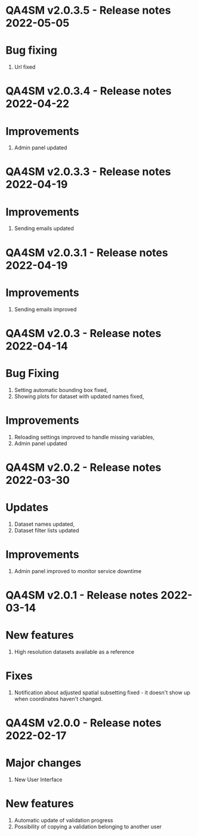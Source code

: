 QA4SM v2.0.3.5 - Release notes 2022-05-05
=======================================================

# Bug fixing
1. Url fixed


QA4SM v2.0.3.4 - Release notes 2022-04-22
=======================================================

# Improvements
1. Admin panel updated

QA4SM v2.0.3.3 - Release notes 2022-04-19
=======================================================

# Improvements
1. Sending emails updated

QA4SM v2.0.3.1 - Release notes 2022-04-19
=======================================================

# Improvements
1. Sending emails improved

QA4SM v2.0.3 - Release notes 2022-04-14
=======================================================

# Bug Fixing
1. Setting automatic bounding box fixed,
2. Showing plots for dataset with updated names fixed,

# Improvements
1. Reloading settings improved to handle missing variables,
2. Admin panel updated

QA4SM v2.0.2 - Release notes 2022-03-30
=======================================================

# Updates
1. Dataset names updated,
2. Dataset filter lists updated

# Improvements
1. Admin panel improved to monitor service downtime


QA4SM v2.0.1 - Release notes 2022-03-14
=======================================================

# New features

1. High resolution datasets available as a reference

# Fixes

1. Notification about adjusted spatial subsetting fixed - it doesn't show up when coordinates haven't changed.


QA4SM v2.0.0 - Release notes 2022-02-17
=======================================================

# Major changes

1. New User Interface

# New features

1. Automatic update of validation progress
2. Possibility of copying a validation belonging to another user
